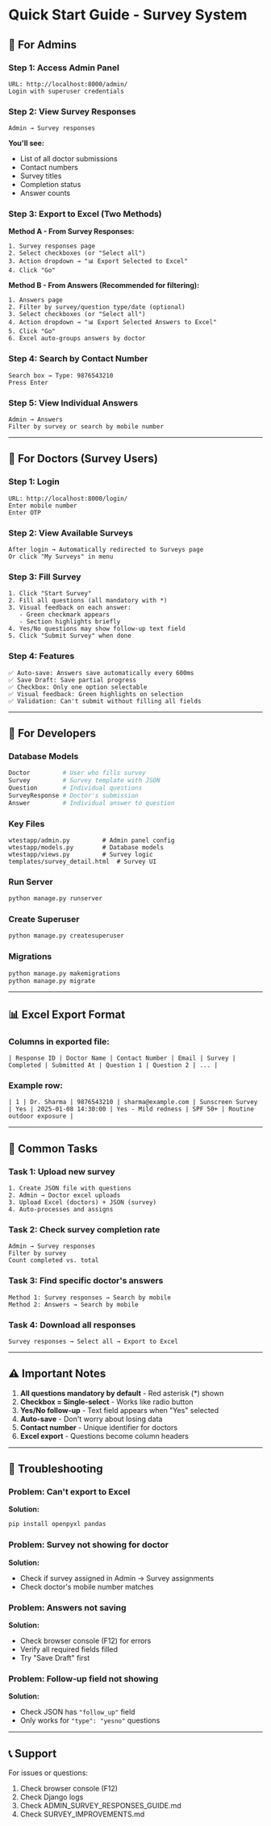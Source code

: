 # Quick Start Guide - Survey System

## 🚀 For Admins

### Step 1: Access Admin Panel
```
URL: http://localhost:8000/admin/
Login with superuser credentials
```

### Step 2: View Survey Responses
```
Admin → Survey responses
```
**You'll see:**
- List of all doctor submissions
- Contact numbers
- Survey titles
- Completion status
- Answer counts

### Step 3: Export to Excel (Two Methods)

**Method A - From Survey Responses:**
```
1. Survey responses page
2. Select checkboxes (or "Select all")
3. Action dropdown → "📊 Export Selected to Excel"
4. Click "Go"
```

**Method B - From Answers (Recommended for filtering):**
```
1. Answers page
2. Filter by survey/question type/date (optional)
3. Select checkboxes (or "Select all")
4. Action dropdown → "📊 Export Selected Answers to Excel"
5. Click "Go"
6. Excel auto-groups answers by doctor
```

### Step 4: Search by Contact Number
```
Search box → Type: 9876543210
Press Enter
```

### Step 5: View Individual Answers
```
Admin → Answers
Filter by survey or search by mobile number
```

---

## 📝 For Doctors (Survey Users)

### Step 1: Login
```
URL: http://localhost:8000/login/
Enter mobile number
Enter OTP
```

### Step 2: View Available Surveys
```
After login → Automatically redirected to Surveys page
Or click "My Surveys" in menu
```

### Step 3: Fill Survey
```
1. Click "Start Survey"
2. Fill all questions (all mandatory with *)
3. Visual feedback on each answer:
   - Green checkmark appears
   - Section highlights briefly
4. Yes/No questions may show follow-up text field
5. Click "Submit Survey" when done
```

### Step 4: Features
```
✅ Auto-save: Answers save automatically every 600ms
✅ Save Draft: Save partial progress
✅ Checkbox: Only one option selectable
✅ Visual feedback: Green highlights on selection
✅ Validation: Can't submit without filling all fields
```

---

## 🔧 For Developers

### Database Models
```python
Doctor         # User who fills survey
Survey         # Survey template with JSON
Question       # Individual questions
SurveyResponse # Doctor's submission
Answer         # Individual answer to question
```

### Key Files
```
wtestapp/admin.py         # Admin panel config
wtestapp/models.py        # Database models
wtestapp/views.py         # Survey logic
templates/survey_detail.html  # Survey UI
```

### Run Server
```bash
python manage.py runserver
```

### Create Superuser
```bash
python manage.py createsuperuser
```

### Migrations
```bash
python manage.py makemigrations
python manage.py migrate
```

---

## 📊 Excel Export Format

### Columns in exported file:
```
| Response ID | Doctor Name | Contact Number | Email | Survey | Completed | Submitted At | Question 1 | Question 2 | ... |
```

### Example row:
```
| 1 | Dr. Sharma | 9876543210 | sharma@example.com | Sunscreen Survey | Yes | 2025-01-08 14:30:00 | Yes - Mild redness | SPF 50+ | Routine outdoor exposure |
```

---

## 🎯 Common Tasks

### Task 1: Upload new survey
```
1. Create JSON file with questions
2. Admin → Doctor excel uploads
3. Upload Excel (doctors) + JSON (survey)
4. Auto-processes and assigns
```

### Task 2: Check survey completion rate
```
Admin → Survey responses
Filter by survey
Count completed vs. total
```

### Task 3: Find specific doctor's answers
```
Method 1: Survey responses → Search by mobile
Method 2: Answers → Search by mobile
```

### Task 4: Download all responses
```
Survey responses → Select all → Export to Excel
```

---

## ⚠️ Important Notes

1. **All questions mandatory by default** - Red asterisk (*) shown
2. **Checkbox = Single-select** - Works like radio button
3. **Yes/No follow-up** - Text field appears when "Yes" selected
4. **Auto-save** - Don't worry about losing data
5. **Contact number** - Unique identifier for doctors
6. **Excel export** - Questions become column headers

---

## 🐛 Troubleshooting

### Problem: Can't export to Excel
**Solution:** 
```bash
pip install openpyxl pandas
```

### Problem: Survey not showing for doctor
**Solution:**
- Check if survey assigned in Admin → Survey assignments
- Check doctor's mobile number matches

### Problem: Answers not saving
**Solution:**
- Check browser console (F12) for errors
- Verify all required fields filled
- Try "Save Draft" first

### Problem: Follow-up field not showing
**Solution:**
- Check JSON has `"follow_up"` field
- Only works for `"type": "yesno"` questions

---

## 📞 Support

For issues or questions:
1. Check browser console (F12)
2. Check Django logs
3. Check ADMIN_SURVEY_RESPONSES_GUIDE.md
4. Check SURVEY_IMPROVEMENTS.md
